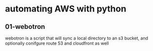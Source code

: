 # automating AWS with python

## 01-webotron
webotron is a script that will sync a local directory to an s3 bucket, and optionally conifgure route 53 and cloudfront as well

